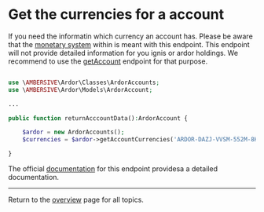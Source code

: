 # Get the currencies for a account

If you need the informatin which currency an account has. Please be aware that the [monetary system](https://ardordocs.jelurida.com/Monetary_system) within is meant with this endpoint. This endpoint will not provide detailed information for you ignis or ardor holdings.
We recommend to use the [getAccount](getAccount.md) endpoint for that purpose.

```php

use \AMBERSIVE\Ardor\Classes\ArdorAccounts;
use \AMBERSIVE\Ardor\Models\ArdorAccount;

...

public function returnAcccountData():ArdorAccount {

    $ardor = new ArdorAccounts();
    $currencies = $ardor->getAccountCurrencies('ARDOR-DAZJ-VVSM-552M-8K459');

}
```

The official [documentation](https://ardordocs.jelurida.com/Accounts#Get_Account_Currencies) for this endpoint providesa a detailed documentation.

---
Return to the [overview](../overview.md) page for all topics.